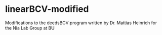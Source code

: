 # linearBCV-modified
Modifications to the deedsBCV program written by Dr. Mattias Heinrich for the Nia Lab Group at BU
